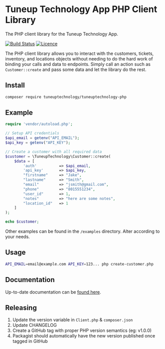 # Tuneup Technology App PHP Client Library

The PHP client library for the Tuneup Technology App.

[![Build Status](https://github.com/tuneuptechnology/tuneuptechnology-php/workflows/build/badge.svg)](https://github.com/tuneuptechnology/tuneuptechnology-php/actions)
[![Licence](https://img.shields.io/github/license/tuneuptechnology/tuneuptechnology-php)](https://opensource.org/licenses/mit-license.php)

The PHP client library allows you to interact with the customers, tickets, inventory, and locations objects without needing to do the hard work of binding your calls and data to endpoints. Simply call an action such as `Customer::create` and pass some data and let the library do the rest.

## Install

```bash
composer require tuneuptechnology/tuneuptechnology-php
```

## Example

```php
require 'vendor/autoload.php';

// Setup API credentials
$api_email = getenv("API_EMAIL");
$api_key = getenv("API_KEY");

// Create a customer with all required data
$customer = \TuneupTechnology\Customer::create(
    $data = [
        'auth'          => $api_email,
        'api_key'       => $api_key,
        "firstname"     => "Jake",
        "lastname"      => "Smith",
        "email"         => "jsmith@gmail.com",
        "phone"         => "8015551234",
        "user_id"       => 1,
        "notes"         => "here are some notes",
        "location_id"   => 1
    ]
);

echo $customer;
```

Other examples can be found in the `/examples` directory. Alter according to your needs.

## Usage

```bash
API_EMAIL=email@example.com API_KEY=123... php create-customer.php
```

## Documentation

Up-to-date documentation can be [found here](https://app.tuneuptechnology.com/docs/api).

## Releasing

1. Update the version variable in `Client.php` & `composer.json`
1. Update CHANGELOG
1. Create a GitHub tag with proper PHP version semantics (eg: v1.0.0)
1. Packagist should automatically have the new version published once tagged in GitHub

